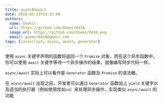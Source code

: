 ```yaml
---
title: async和await
date: 2024-03-23T14:15:00
authors:
  name: GSemir
  url: https://github.com/GSemir0418
  image_url: https://github.com/GSemir0418.png
  email: gsemir0418@gmail.com
tags: [javascript, async, await, generator]
---
```


使用 `async` 关键字声明的函数将返回一个 `Promise` 对象，而在这个异步函数中，你可以使用 `await` 关键字等待一个异步操作的结果，就像编写同步代码一样。

`async/await` 实际上可以看作是 `Generator` 函数及 `Promise` 的语法糖。

在 `async/await` 出现之前，开发者可以通过 `Generator` 函数加上 `yield` 关键字以及适当的执行器（例如使用库如`co`）来处理异步操作，实现类似 `async/await` 的功能